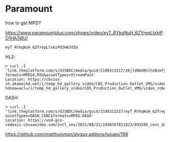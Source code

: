 # Paramount

how to get MPD?

<https://www.paramountplus.com/shows/video/eyT_RYkqNuH_6ZYrepLtxkiPO1HA7dIU/>

~~~
eyT_RYkqNuH_6ZYrepLtxkiPO1HA7dIU
~~~

HLS:

~~~
> curl -I 'link.theplatform.com/s/dJ5BDC/media/guid/2198311517/z6jldNkH8VlhsBzmTyEjE7AlGi1Ros3s?formats=MPEG4,M3U&assetTypes=StreamPack'
Location: https://cbsios-vh.akamaihd.net/i/temp_hd_gallery_video/CBS_Production_Outlet_VMS/video_robot/CBS_Production_Entertainment/2021/04/15/1885672515948/CBS_THE_NEIGHBORHOOD_314_2398_630320_,503,4628,3128,2228,1628,848,000.mp4.csmil/master.m3u8?hdnea=acl=/i/temp_hd_gallery_video/CBS_Production_Outlet_VMS/video_robot/CBS_Production_Entertainment/2021/04/15/1885672515948/CBS_THE_NEIGHBORHOOD_314_2398_630320_*~exp=1653189790~hmac=54b8bf3b28bd2b73372bd2168f75106e1abc1e59de69da069b1364aaf4a5304c
~~~

DASH:

~~~
> curl -I 'link.theplatform.com/s/dJ5BDC/media/guid/2198311517/eyT_RYkqNuH_6ZYrepLtxkiPO1HA7dIU?assetTypes=DASH_CENC&formats=MPEG-DASH'
Location: https://vod-gcs-cedexis.cbsaavideo.com/intl_vms/2021/08/31/1940767811923/993595_cenc_dash/stream.mpd
~~~

https://github.com/matthuisman/slyguy.addons/issues/198
